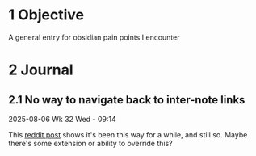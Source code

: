 
# 1 Objective

A general entry for obsidian pain points I encounter

# 2 Journal

## 2.1 No way to navigate back to inter-note links

2025-08-06 Wk 32 Wed - 09:14

This [reddit post](https://www.reddit.com/r/ObsidianMD/comments/10nuub8/comment/n3aazrg/?utm_source=share&utm_medium=web3x&utm_name=web3xcss&utm_term=1&utm_content=share_button) shows it's been this way for a while, and still so. Maybe there's some extension or ability to override this?